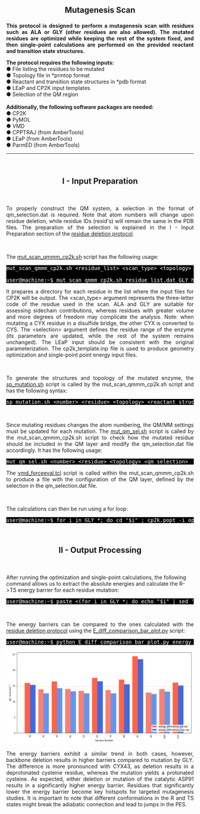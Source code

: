 <br>

<h2><p align="center"> <b>Mutagenesis Scan</b> </p> </h2>

<p align="justify"><b>This protocol is designed to perform a mutagenesis scan with residues such as ALA or GLY (other residues are also allowed). The mutated residues are optimized while keeping the rest of the system fixed, and then single-point calculations are performed on the provided reactant and transition state structures. </b></p>

<p><b>The protocol requires the following inputs:</b>
<br>
● File listing the residues to be mutated
<br>
● Topology file in *prmtop format
<br>
● Reactant and transition state structures in *pdb format
<br>
● LEaP and CP2K input templates
<br>
● Selection of the QM region
<br>
<br>
<b>Additionally, the following software packages are needed:</b>
<br>
● CP2K
<br>
● PyMOL
<br>
● VMD
<br>
● CPPTRAJ (from AmberTools)
<br>
● LEaP (from AmberTools)
<br>
● ParmED (from AmberTools)
</p>


---

<br>
<h2> <p align="center"> <b>I - Input Preparation </b> </p></h2>

<br/>

<p align="justify">To properly construct the QM system, a selection in the format of qm_selection.dat is required. Note that atom numbers will change upon residue deletion, while residue IDs (resid's) will remain the same in the PDB files. The preparation of the selection is explained in the I - Input Preparation section of the <a href="https://arvpinto.github.io/enzyme_mutagenesis_cp2k/residue_deletion.html" target="_blank">residue deletion protocol</a>.</p>

<br>

The <a href="https://arvpinto.github.io/enzyme_mutagenesis_cp2k/scripts/mut_scan_qmmm_cp2k.sh" target="_blank">mut_scan_qmmm_cp2k.sh</a> script has the following usage:

<pre style="color: white; background-color: black;">
mut_scan_qmmm_cp2k.sh &lt;residue_list&gt; &lt;scan_type&gt; &lt;topology&gt; &lt;reactant_structure&gt; &lt;ts_structure&gt; &lt;selection&gt; &lt;leap_template&gt; &lt;cp2k_template&gt; &lt;qm_selection&gt;

user@machine:~$ mut_scan_qmmm_cp2k.sh residue_list.dat GLY hpla2_ee.prmtop R.pdb TS.pdb :1-124 leap_template.in cp2k_template.inp qm_selection.dat
</pre>

<p align="justify">It prepares a directory for each residue in the list where the input files for CP2K will be output. The &lt;scan_type&gt; argument represents the three-letter code of the residue used in the scan. ALA and GLY are suitable for assessing sidechain contributions, whereas residues with greater volume and more degrees of freedom may complicate the analysis. Note: when mutating a CYX residue in a disulfide bridge, the other CYX is converted to CYS. The &lt;selection&gt; argument defines the residue range of the enzyme (its parameters are updated, while the rest of the system remains unchanged). The LEaP input should be consistent with the original parameterization. The cp2k_template.inp file is used to produce geometry optimization and single-point point energy input files.</p>

<br>

<p align="justify">To generate the structures and topology of the mutated enzyme, the <a href="https://arvpinto.github.io/enzyme_mutagenesis_cp2k/scripts/sp_mutation.sh" target="_blank">sp_mutation.sh</a> script is called by the mut_scan_qmmm_cp2k.sh script and has the following syntax:</p>

<pre style="color: white; background-color: black;">
sp_mutation.sh &lt;number&gt; &lt;residue&gt; &lt;topology&gt; &lt;reactant_structure&gt; &lt;ts_structure&gt; &lt;selection&gt; &lt;leap_template&gt;
</pre>

<br>

<p align="justify">Since mutating residues changes the atom numbering, the QM/MM settings must be updated for each mutation. The <a href="https://arvpinto.github.io/enzyme_mutagenesis_cp2k/scripts/mut_qm_sel.sh" target="_blank">mut_qm_sel.sh</a> script is called by the mut_scan_qmmm_cp2k.sh script to check how the mutated residue should be included in the QM layer and modify the qm_selection.dat file accordingly. It has the following usage:</p>

<pre style="color: white; background-color: black;">
mut_qm_sel.sh &lt;number&gt; &lt;residue&gt; &lt;topology&gt; &lt;qm_selection&gt;
</pre>
 
<p align="justify">The <a href="https://arvpinto.github.io/enzyme_mutagenesis_cp2k/scripts/vmd_forceeval.tcl" target="_blank">vmd_forceeval.tcl</a> script is called within the mut_scan_qmmm_cp2k.sh to produce a file with the configuration of the QM layer, defined by the selection in the qm_selection.dat file.</p>

<br/>

The calculations can then be run using a for loop:
<pre style="color: white; background-color: black;">
user@machine:~$ for i in GLY_*; do cd "$i" ; cp2k.popt -i opt_res_R.inp -o opt_res_R.out ; cp2k.popt -i sp_res_R.inp -o sp_res_R.out ; cp2k.popt -i opt_res_TS.inp -o opt_res_TS.out ; cp2k.popt -i sp_res_TS.inp -o sp_res_TS.out ; cd .. ; done
</pre>

<br/>

<h2> <p align="center"> <b>II - Output Processing</b> </p></h2>

<br>

After running the optimization and single-point calculations, the following command allows us to extract the absolute energies and calculate the R->TS energy barrier for each residue mutation:

<pre style="color: white; background-color: black;">
user@machine:~$ paste <(for i in GLY_*; do echo "$i" | sed 's/GLY_//g'; done) <(for i in GLY_*; do echo $(grep "Total FORCE" "$i"/sp_res_TS.out | tail -n -1) ; done | awk '{print $9}') <(for i in GLY_*; do echo $(grep "Total FORCE" "$i"/sp_res_R.out | tail -n -1) ; done | awk '{print $9}') | awk '{print $1,($2-$3)*627.509}' | sort -n -k1,1 > energy_differences_mut.dat
</pre>

<br/>

<p align="justify">The energy barriers can be compared to the ones calculated with the <a href="https://arvpinto.github.io/enzyme_mutagenesis_cp2k/residue_deletion.html" target="_blank">residue deletion protocol</a> using the <a href="https://arvpinto.github.io/enzyme_mutagenesis_cp2k/hpla2_example/E_diff_comparison_bar_plot.py" target="_blank">E_diff_comparison_bar_plot.py</a> script:</p>

<pre style="color: white; background-color: black;">
user@machine:~$ python E_diff_comparison_bar_plot.py energy_differences_del.dat energy_differences_mut_gly.dat
</pre>

<div align="center">
    <img src="hpla2_example/comparison_bar_plot.png">
</div>

<p align="justify"> The energy barriers exhibit a similar trend in both cases, however, backbone deletion results in higher barriers compared to mutation by GLY. The difference is more pronounced with CYX43, as deletion results in a deprotonated cysteine residue, whereas the mutation yields a protonated cysteine. As expected, either deletion or mutation of the catalytic ASP91 results in a significantly higher energy barrier. Residues that significantly lower the energy barrier become key hotspots for targeted mutagenesis studies. It is important to note that different conformations in the R and TS states might break the adiabatic connection and lead to jumps in the PES.</p>

<br/>
